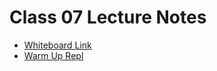 # Class 07 Lecture Notes

* [Whiteboard Link](https://projects.invisionapp.com/freehand/document/f8357g5hG)
* [Warm Up Repl](https://replit.com/@JacobKnaack/WarmUp06)
